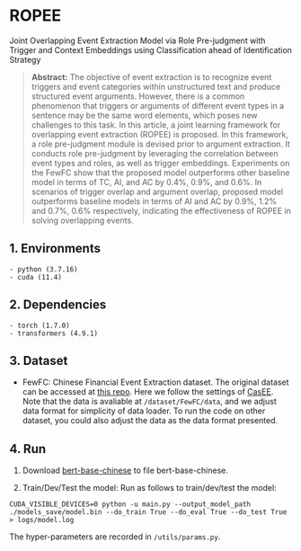 # ROPEE

Joint Overlapping Event Extraction Model via Role Pre-judgment with Trigger and Context Embeddings using Classification ahead of Identification Strategy

> **Abstract:** The objective of event extraction is to recognize event triggers and event categories within unstructured text and produce structured event arguments. However, there is a common phenomenon that triggers or arguments of different event types in a sentence may be the same word elements, which poses new challenges to this task. In this article, a joint learning framework for overlapping event extraction (ROPEE) is proposed. In this framework, a role pre-judgment module is devised prior to argument extraction. It conducts role pre-judgment by leveraging the correlation between event types and roles, as well as trigger embeddings. Experiments on the FewFC show that the proposed model outperforms other baseline model in terms of TC, AI, and AC by 0.4%, 0.9%, and 0.6%. In scenarios of trigger overlap and argument overlap, proposed model outperforms baseline models in terms of AI and AC by 0.9%, 1.2% and 0.7%, 0.6% respectively, indicating the effectiveness of ROPEE in solving overlapping events.

## 1. Environments

```
- python (3.7.16)
- cuda (11.4)
```

## 2. Dependencies

```
- torch (1.7.0)
- transformers (4.9.1)
```

## 3. Dataset

- FewFC: Chinese Financial Event Extraction dataset. The original dataset can be accessed at [this repo](https://github.com/TimeBurningFish/FewFC). Here we follow the settings of [CasEE](https://github.com/JiaweiSheng/CasEE). Note that the data is avaliable at ``/dataset/FewFC/data``, and we adjust data format for simplicity of data loader. To run the code on other dataset, you could also adjust the data as the data format presented.

## 4. Run

1. Download [bert-base-chinese](https://huggingface.co/bert-base-chinese#) to file bert-base-chinese.

2. Train/Dev/Test the model: Run as follows to train/dev/test the model:

```
CUDA_VISIBLE_DEVICES=0 python -u main.py --output_model_path ./models_save/model.bin --do_train True --do_eval True --do_test True > logs/model.log
```

The hyper-parameters are recorded in ``/utils/params.py``. 

